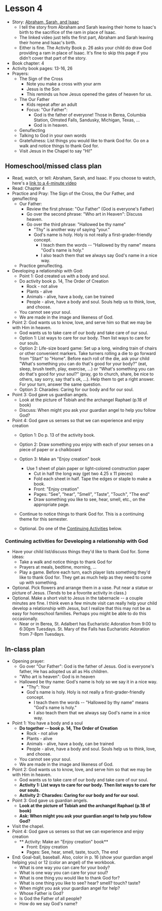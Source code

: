 # Lesson 4
- Story: [Abraham, Sarah, and Isaac](https://vimeo.com/44930545)
   - I tell the story from Abraham and Sarah leaving their home to Isaac's birth to the sacrifice of the ram in place of Isaac.
   - The linked video just tells the first part, Abraham and Sarah leaving their home and Isaac's birth.
   - Either is fine.  The Activity Book p. 26 asks your child do draw God providing a ram in place of Isaac.  It's fine to skip this page if you didn't cover that part of the story.
- Book chapter: 4
- Activity book pages: 13-16, 26
- Prayers:
  - The Sign of the Cross
     - Note you make a cross with your arm
     - Jesus is the Son
     - This reminds us how Jesus opened the gates of heaven for us.
  - The Our Father
    - Kids repeat after an adult
    - Focus: "Our Father": 
      - God is the father of everyone!  Those in Berea, Columbia Station, Olmsted Falls, Sandusky, Michigan, Texas, ...
      - God is in heaven.  
  - Genuflecting
  - Talking to God in your own words
  - Gratefulness: List things you would like to thank God for.  Go on a walk and notice things to thank God for.
  - Visit Jesus in the Chapel to say "Hi!" 
  
## Homeschool/missed class plan
- Read, watch, or tell: Abraham, Sarah, and Isaac.  If you choose to watch, here's a [link to a 4-minute video](https://vimeo.com/44930545)
- Read: Chapter 4
- Practice and Pray: The Sign of the Cross, the Our Father, and genuflecting
  - Our Father: 
      - Review the first phrase: "Our Father"  (God is everyone's Father)
      - Go over the second phrase: "Who art in Heaven": Discuss heaven.
      - Go over the third phrase: "Hallowed be thy name"
        - "Thy" is another way of saying "your."
        - God's name is holy.  Holy is not really a first-grader-friendly concept.  
          - I teach them the words -- "Hallowed by thy name" means "God's name is holy."  
          - I also teach them that we always say God's name in a nice way.  
  - Practice genuflecting.  
- Developing a relationship with God:
  - Point 1: God created us with a body and soul.
  - Do activity book p. 14, The Order of Creation
    - Rock - not alive
    - Plants - alive
    - Animals - alive, have a body, can be trained
    - People - alive, have a body and soul.  Souls help us to think, love, and choose.
  - You cannot see your soul.  
  - We are made in the image and likeness of God.
- Point 2: God wants us to know, love, and serve him so that we may be with Him in heaven.
  - God wants us to take care of our body and take care of our soul.
  - Option 1: List ways to care for our body.  Then list ways to care for our souls.
  - Option 2: Life-size board game: Set up a long, winding train of chairs or other convenient markers.  Take turners rolling a die to go forward from "Start" to "Home".  Before each roll of the die, ask your child "What's something you can do that's good for your body?" (eat, sleep, brush teeth, play, exercise, ...) or "What's something you can do that's good for your soul?" (pray, go to church, share, be nice to others, say sorry, say that's ok, ...).  Help them to get a right answer.  For your turn, answer the same question.
  - Option 3: Charades: Caring for our body and for our soul.
- Point 3: God gave us guardian angels.
  - Look at the picture of Tobiah and the archangel Raphael (p.18 of book)
  - Discuss: When might you ask your guardian angel to help you follow God?
- Point 4: God gave us senses so that we can experience and enjoy creation
  - Option 1: Do p. 13 of the activity book.
  - Option 2: Draw something you enjoy with each of your senses on a piece of paper or a chalkboard
  - Option 3: Make an "Enjoy creation" book
     - Use 1 sheet of plain paper or light-colored construction paper
        - Cut in half the long way (get two 4.25 x 11 pieces)
        - Fold each sheet in half.  Tape the edges or staple to make a book.
         - Front: "Enjoy creation"
         - Pages: "See", "hear", "Smell", "Taste", "Touch", "The end"
         - Draw something you like to see, hear, smell, etc., on the appropriate page.
 
  - Continue to notice things to thank God for.  This is a continuing theme for this semester.  
  - Optional.  Do one of the [Continuing Activities](#ContinuingActivities) below. 
  
### <a name="ContinuingActivities"> Continuing activities for Developing a relationship with God </a>
- Have your child list/discuss things they'd like to thank God for.  Some ideas:
    - Take a walk and notice things to thank God for
    - Prayers at meals, bedtime, morning, ...
    - Play a game.  Before each turn, each player lists something they'd like to thank God for.  They get as much help as they need to come up with something.
 - Optional. Pick flowers and arrange them in a vase.  Put near a statue or picture of Jesus.  (Tends to be a fovorite activity in class.)
 - Optional. Make a short visit to Jesus in the tabernacle -- a couple minutes are fine.  I think even a few minute visit can really help your child develop a relationship with Jesus, but I realize that this may not be as easy for homeschool families.  Perhaps you might be able to do this occasionally.  
    - Near or in Berea, St. Adalbert has Eucharistic Adoration from 9:00 to 6:30pm Tuesdays.  St. Mary of the Falls has Eucharistic Adoration from 7-8pm Tuesdays. 
  

## In-class plan  
- Opening prayer: 
  - Go over "Our Father": God is the father of Jesus.  God is everyone's father, He has adopted us all as His children.
  - "Who art is heaven": God is in heaven
  - Hallowed be thy name: God's name is holy so we say it in a nice way.
    - "Thy": Your
     - God's name is holy.  Holy is not really a first-grader-friendly concept.  
          - I teach them the words -- "Hallowed by thy name" means "God's name is holy."  
          - I also teach them that we always say God's name in a nice way.  
- Point 1: You have a body and a soul
  - **Do together -- book p. 14, The Order of Creation**
    - Rock - not alive
    - Plants - alive
    - Animals - alive, have a body, can be trained
    - People - alive, have a body and soul.  Souls help us to think, love, and choose.
  - You cannot see your soul.  
  - We are made in the image and likeness of God.
- Point 2: God wants us to know, love, and serve him so that we may be with Him in heaven.
  - God wants us to take care of our body and take care of our soul.
  - **Activity 1: List ways to care for our body.  Then list ways to care for our souls.**
  - **Activity 2: Charades: Caring for our body and for our soul.**
- Point 3: God gave us guardian angels.
  - **Look at the picture of Tobiah and the archangel Raphael (p.18 of book)**
  - **Ask: When might you ask your guardian angel to help you follow God?**
- Visit the chapel.
- Point 4: God gave us senses so that we can experience and enjoy creation
  - ** Activity: Make an "Enjoy creation" book**
     - Front: Enjoy creation
     - Pages: See, hear, smell, taste, touch, The end
- End: Goal-ball, baseball.  Also, color in p. 16 (show your guardian angel helping you) or 12 (color an angel) of the workbook.
  - What is one way you can care for your body?
  - What is one way you can care for your soul?
  - What is one thing you would like to thank God for?
  - What is one thing you like to see? hear? smell? touch? taste?
  - When might you ask your guardian angel for help?
  - Whose Father is God?
  - Is God the Father of all people?
  - How do we say God's name?
  
